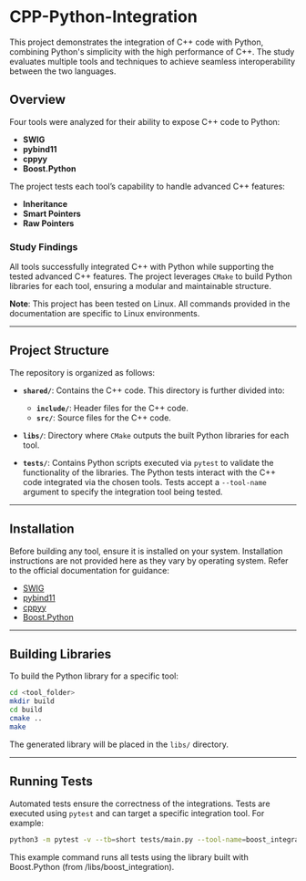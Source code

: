 
# CPP-Python-Integration

This project demonstrates the integration of C++ code with Python, combining Python's simplicity with the high performance of C++. The study evaluates multiple tools and techniques to achieve seamless interoperability between the two languages.

## Overview

Four tools were analyzed for their ability to expose C++ code to Python:

- **SWIG**
- **pybind11**
- **cppyy**
- **Boost.Python**

The project tests each tool’s capability to handle advanced C++ features:

- **Inheritance**
- **Smart Pointers**
- **Raw Pointers**

### Study Findings

All tools successfully integrated C++ with Python while supporting the tested advanced C++ features. The project leverages `CMake` to build Python libraries for each tool, ensuring a modular and maintainable structure.

**Note**: This project has been tested on Linux. All commands provided in the documentation are specific to Linux environments.

---

## Project Structure

The repository is organized as follows:

- **`shared/`**: Contains the C++ code. This directory is further divided into:
  - **`include/`**: Header files for the C++ code.
  - **`src/`**: Source files for the C++ code.
  
- **`libs/`**: Directory where `CMake` outputs the built Python libraries for each tool.

- **`tests/`**: Contains Python scripts executed via `pytest` to validate the functionality of the libraries. The Python tests interact with the C++ code integrated via the chosen tools. Tests accept a `--tool-name` argument to specify the integration tool being tested.

---

## Installation

Before building any tool, ensure it is installed on your system. Installation instructions are not provided here as they vary by operating system. Refer to the official documentation for guidance:

- [SWIG](http://www.swig.org)
- [pybind11](https://pybind11.readthedocs.io)
- [cppyy](https://cppyy.readthedocs.io)
- [Boost.Python](https://www.boost.org/doc/libs/release/libs/python/)

---

## Building Libraries

To build the Python library for a specific tool:

```bash
cd <tool_folder>
mkdir build
cd build
cmake ..
make
```

The generated library will be placed in the `libs/` directory.

---

## Running Tests

Automated tests ensure the correctness of the integrations. Tests are executed using `pytest` and can target a specific integration tool. For example:

```bash
python3 -m pytest -v --tb=short tests/main.py --tool-name=boost_integration
```

This example command runs all tests using the library built with Boost.Python (from /libs/boost_integration).
